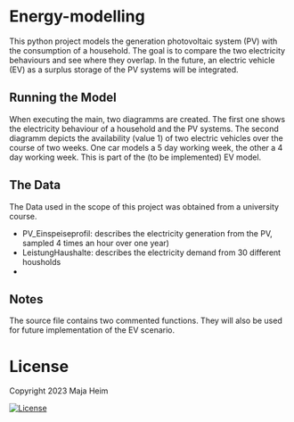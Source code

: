 # Energy-modelling

This python project models the generation photovoltaic system (PV) with the consumption of a household.
The goal is to compare the two electricity behaviours and see where they overlap. In the future, an electric vehicle (EV) as a surplus storage of the PV systems will be integrated.

## Running the Model
When executing the main, two diagramms are created. The first one shows the electricity behaviour of a household and the PV systems.
The second diagramm depicts the availability (value 1) of two electric vehicles over the course of two weeks. One car models a 5 day working week, the other a 4 day working week. This is part of the (to be implemented) EV model.

## The Data 
The Data used in the scope of this project was obtained from a university course.
- PV_Einspeiseprofil: describes the electricity generation from the PV, sampled 4 times an hour over one year)
- LeistungHaushalte: describes the electricity demand from 30 different housholds
- 

## Notes
The source file contains two commented functions. They will also be used for future implementation of the EV scenario.

# License
Copyright 2023 Maja Heim

 [![License](https://img.shields.io/badge/License-Apache_2.0-blue.svg)](https://opensource.org/licenses/Apache-2.0)
